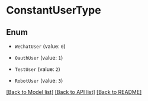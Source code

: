 # ConstantUserType


## Enum

* `WeChatUser` (value: `0`)

* `OauthUser` (value: `1`)

* `TestUser` (value: `2`)

* `RobotUser` (value: `3`)

[[Back to Model list]](../README.md#documentation-for-models) [[Back to API list]](../README.md#documentation-for-api-endpoints) [[Back to README]](../README.md)


